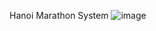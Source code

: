 Hanoi Marathon System
![image](https://github.com/user-attachments/assets/75657a54-9d60-472f-a2e4-924adf7bfbe9)
